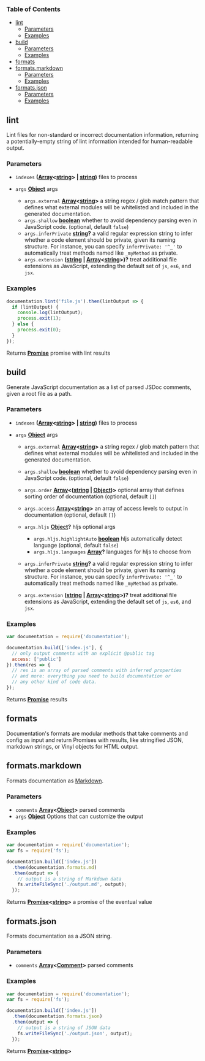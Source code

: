 <!-- Generated by documentation.js. Update this documentation by updating the source code. -->

### Table of Contents

*   [lint][1]
    *   [Parameters][2]
    *   [Examples][3]
*   [build][4]
    *   [Parameters][5]
    *   [Examples][6]
*   [formats][7]
*   [formats.markdown][8]
    *   [Parameters][9]
    *   [Examples][10]
*   [formats.json][11]
    *   [Parameters][12]
    *   [Examples][13]

## lint

Lint files for non-standard or incorrect documentation
information, returning a potentially-empty string
of lint information intended for human-readable output.

### Parameters

*   `indexes` **([Array][14]<[string][15]> | [string][15])** files to process
*   `args` **[Object][16]** args

    *   `args.external` **[Array][14]<[string][15]>** a string regex / glob match pattern
        that defines what external modules will be whitelisted and included in the
        generated documentation.
    *   `args.shallow` **[boolean][17]** whether to avoid dependency parsing
        even in JavaScript code.&#x20;(optional, default `false`)
    *   `args.inferPrivate` **[string][15]?** a valid regular expression string
        to infer whether a code element should be private, given its naming structure.
        For instance, you can specify `inferPrivate: '^_'` to automatically treat
        methods named like `_myMethod` as private.
    *   `args.extension` **([string][15] | [Array][14]<[string][15]>)?** treat additional file extensions
        as JavaScript, extending the default set of `js`, `es6`, and `jsx`.

### Examples

```javascript
documentation.lint('file.js').then(lintOutput => {
  if (lintOutput) {
    console.log(lintOutput);
    process.exit(1);
  } else {
    process.exit(0);
  }
});
```

Returns **[Promise][18]** promise with lint results

## build

Generate JavaScript documentation as a list of parsed JSDoc
comments, given a root file as a path.

### Parameters

*   `indexes` **([Array][14]<[string][15]> | [string][15])** files to process
*   `args` **[Object][16]** args

    *   `args.external` **[Array][14]<[string][15]>** a string regex / glob match pattern
        that defines what external modules will be whitelisted and included in the
        generated documentation.
    *   `args.shallow` **[boolean][17]** whether to avoid dependency parsing
        even in JavaScript code.&#x20;(optional, default `false`)
    *   `args.order` **[Array][14]<([string][15] | [Object][16])>** optional array that
        defines sorting order of documentation&#x20;(optional, default `[]`)
    *   `args.access` **[Array][14]<[string][15]>** an array of access levels
        to output in documentation&#x20;(optional, default `[]`)
    *   `args.hljs` **[Object][16]?** hljs optional args

        *   `args.hljs.highlightAuto` **[boolean][17]** hljs automatically detect language&#x20;(optional, default `false`)
        *   `args.hljs.languages` **[Array][14]?** languages for hljs to choose from
    *   `args.inferPrivate` **[string][15]?** a valid regular expression string
        to infer whether a code element should be private, given its naming structure.
        For instance, you can specify `inferPrivate: '^_'` to automatically treat
        methods named like `_myMethod` as private.
    *   `args.extension` **([string][15] | [Array][14]<[string][15]>)?** treat additional file extensions
        as JavaScript, extending the default set of `js`, `es6`, and `jsx`.

### Examples

```javascript
var documentation = require('documentation');

documentation.build(['index.js'], {
  // only output comments with an explicit @public tag
  access: ['public']
}).then(res => {
  // res is an array of parsed comments with inferred properties
  // and more: everything you need to build documentation or
  // any other kind of code data.
});
```

Returns **[Promise][18]** results

## formats

Documentation's formats are modular methods that take comments
and config as input and return Promises with results,
like stringified JSON, markdown strings, or Vinyl objects for HTML
output.

## formats.markdown

Formats documentation as
[Markdown][19].

### Parameters

*   `comments` **[Array][14]<[Object][16]>** parsed comments
*   `args` **[Object][16]** Options that can customize the output

### Examples

```javascript
var documentation = require('documentation');
var fs = require('fs');

documentation.build(['index.js'])
  .then(documentation.formats.md)
  .then(output => {
    // output is a string of Markdown data
    fs.writeFileSync('./output.md', output);
  });
```

Returns **[Promise][18]<[string][15]>** a promise of the eventual value

## formats.json

Formats documentation as a JSON string.

### Parameters

*   `comments` **[Array][14]<[Comment][20]>** parsed comments

### Examples

```javascript
var documentation = require('documentation');
var fs = require('fs');

documentation.build(['index.js'])
  .then(documentation.formats.json)
  .then(output => {
    // output is a string of JSON data
    fs.writeFileSync('./output.json', output);
  });
```

Returns **[Promise][18]<[string][15]>**&#x20;

[1]: #lint

[2]: #parameters

[3]: #examples

[4]: #build

[5]: #parameters-1

[6]: #examples-1

[7]: #formats

[8]: #formatsmarkdown

[9]: #parameters-2

[10]: #examples-2

[11]: #formatsjson

[12]: #parameters-3

[13]: #examples-3

[14]: https://developer.mozilla.org/docs/Web/JavaScript/Reference/Global_Objects/Array

[15]: https://developer.mozilla.org/docs/Web/JavaScript/Reference/Global_Objects/String

[16]: https://developer.mozilla.org/docs/Web/JavaScript/Reference/Global_Objects/Object

[17]: https://developer.mozilla.org/docs/Web/JavaScript/Reference/Global_Objects/Boolean

[18]: https://developer.mozilla.org/docs/Web/JavaScript/Reference/Global_Objects/Promise

[19]: https://daringfireball.net/projects/markdown/

[20]: https://developer.mozilla.org/docs/Web/API/Comment/Comment
